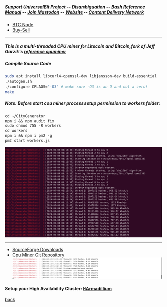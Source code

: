 ##### [Support UniversalBit Project](https://github.com/universalbit-dev/universalbit-dev/tree/main/support) -- [Disambiguation](https://en.wikipedia.org/wiki/Wikipedia:Disambiguation) -- [Bash Reference Manual](https://www.gnu.org/software/bash/manual/html_node/index.html) -- [Join Mastodon](https://mastodon.social/invite/wTHp2hSD) -- [Website](https://www.universalbit.it/) -- [Content Delivery Network](https://universalbitcdn.it/)


* [BTC Node](https://github.com/universalbit-dev/universalbit-dev/tree/main/blockchain/bitcoin)
* [Buy-Sell](https://github.com/universalbit-dev/gekko-m4-globular-cluster/blob/master/README.md)

---
##### This is a multi-threaded CPU miner for Litecoin and Bitcoin,fork of Jeff Garzik's [reference cpuminer](https://github.com/pooler/cpuminer/releases)
##### Compile Source Code 

```bash
sudo apt install libcurl4-openssl-dev libjansson-dev build-essential
./autogen.sh
./configure CFLAGS="-O3" # make sure -O3 is an O and not a zero!
make
```

##### Note: Before start cou miner process setup permission to workers folder:
```
cd ~/CityGenerator
npm i && npm audit fix
sudo chmod 755 -R workers
cd workers
npm i && npm i pm2 -g
pm2 start workers.js
```
<img src="https://github.com/universalbit-dev/CityGenerator/blob/master/workers/CpuMiner_CityGenerator_Workers.png" width="auto"></img>

---
* [SourceForge Downloads](https://sourceforge.net/projects/cpuminer/files/)
* [Cpu Miner Git Repository](https://github.com/pooler/cpuminer)
![CityGenerator](https://github.com/universalbit-dev/CityGenerator/blob/master/workers/citygenerator-workers.png "citygenerator")

#### Setup your High Availability Cluster: [HArmadillium](https://github.com/universalbit-dev/armadillium/blob/main/HArmadillium.md)

[back](./)

